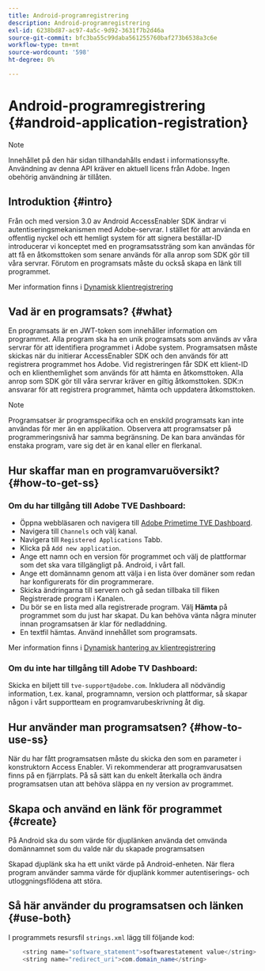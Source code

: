 ```yaml
---
title: Android-programregistrering
description: Android-programregistrering
exl-id: 6238bd87-ac97-4a5c-9d92-3631f7b2d46a
source-git-commit: bfc3ba55c99daba561255760baf273b6538a3c6e
workflow-type: tm+mt
source-wordcount: '598'
ht-degree: 0%

---
```


# Android-programregistrering {#android-application-registration}

>[!NOTE]
>
>Innehållet på den här sidan tillhandahålls endast i informationssyfte. Användning av denna API kräver en aktuell licens från Adobe. Ingen obehörig användning är tillåten.

## Introduktion {#intro}

Från och med version 3.0 av Android AccessEnabler SDK ändrar vi autentiseringsmekanismen med Adobe-servrar. I stället för att använda en offentlig nyckel och ett hemligt system för att signera beställar-ID introducerar vi konceptet med en programsatssträng som kan användas för att få en åtkomsttoken som senare används för alla anrop som SDK gör till våra servrar. Förutom en programsats måste du också skapa en länk till programmet.

Mer information finns i [Dynamisk klientregistrering](/help/authentication/dynamic-client-registration.md)

## Vad är en programsats? {#what}

En programsats är en JWT-token som innehåller information om programmet. Alla program ska ha en unik programsats som används av våra servrar för att identifiera programmet i Adobe system. Programsatsen måste skickas när du initierar AccessEnabler SDK och den används för att registrera programmet hos Adobe. Vid registreringen får SDK ett klient-ID och en klienthemlighet som används för att hämta en åtkomsttoken. Alla anrop som SDK gör till våra servrar kräver en giltig åtkomsttoken. SDK:n ansvarar för att registrera programmet, hämta och uppdatera åtkomsttoken.

>[!NOTE]
>
>Programsatser är programspecifika och en enskild programsats kan inte användas för mer än en applikation. Observera att programsatser på programmeringsnivå har samma begränsning. De kan bara användas för enstaka program, vare sig det är en kanal eller en flerkanal.

## Hur skaffar man en programvaruöversikt? {#how-to-get-ss}

### Om du har tillgång till Adobe TVE Dashboard:

* Öppna webbläsaren och navigera till [Adobe Primetime TVE Dashboard](https://console.auth.adobe.com).
* Navigera till `Channels` och välj kanal.
* Navigera till `Registered Applications` Tabb.
* Klicka på `Add new application`.
* Ange ett namn och en version för programmet och välj de plattformar som det ska vara tillgängligt på. Android, i vårt fall.
* Ange ett domännamn genom att välja i en lista över domäner som redan har konfigurerats för din programmerare.
* Skicka ändringarna till servern och gå sedan tillbaka till fliken Registrerade program i Kanalen.
* Du bör se en lista med alla registrerade program. Välj **Hämta** på programmet som du just har skapat. Du kan behöva vänta några minuter innan programsatsen är klar för nedladdning.
* En textfil hämtas. Använd innehållet som programsats.

Mer information finns i [Dynamisk hantering av klientregistrering](/help/authentication/dynamic-client-registration-management.md)

### Om du inte har tillgång till Adobe TV Dashboard:

Skicka en biljett till `tve-support@adobe.com`. Inkludera all nödvändig information, t.ex. kanal, programnamn, version och plattformar, så skapar någon i vårt supportteam en programvarubeskrivning åt dig.

## Hur använder man programsatsen? {#how-to-use-ss}

När du har fått programsatsen måste du skicka den som en parameter i konstruktorn Access Enabler. Vi rekommenderar att programvarusatsen finns på en fjärrplats. På så sätt kan du enkelt återkalla och ändra programsatsen utan att behöva släppa en ny version av programmet.

## Skapa och använd en länk för programmet {#create}

På Android ska du som värde för djuplänken använda det omvända domännamnet som du valde när du skapade programsatsen

Skapad djuplänk ska ha ett unikt värde på Android-enheten. När flera program använder samma värde för djuplänk kommer autentiserings- och utloggningsflödena att störa.

## Så här använder du programsatsen och länken {#use-both}

I programmets resursfil `strings.xml` lägg till följande kod:

```JAVA
    <string name="software_statement">softwarestatement value</string>
    <string name="redirect_uri">com.domain_name</string>
```
